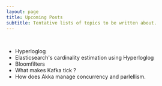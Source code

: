 ```yaml
---
layout: page
title: Upcoming Posts
subtitle: Tentative lists of topics to be written about.
---
```

&nbsp;

>
- Hyperloglog
- Elasticsearch's cardinality estimation using Hyperloglog
- Bloomfilters
- What makes Kafka tick ?
- How does Akka manage concurrency and parlellism.